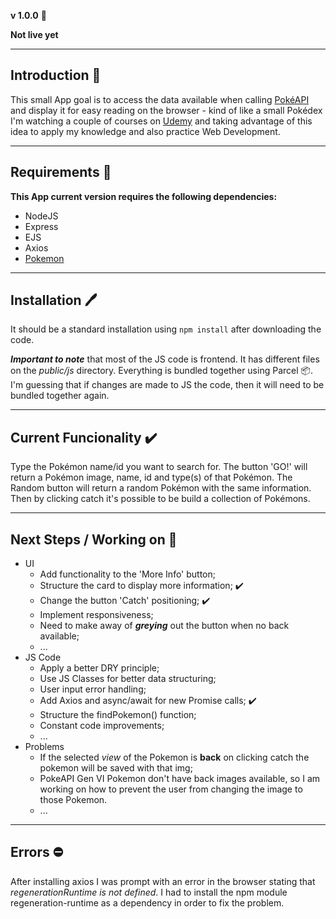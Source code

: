 **v 1.0.0** :hammer:

**Not live yet**

---

## Introduction :open_book:

This small App goal is to access the data available when calling [PokéAPI](https://pokeapi.co) and display it for easy reading on the browser - kind of like a small Pokédex I'm watching a couple of courses on [Udemy](https://www.udemy.com) and taking advantage of this idea to apply my knowledge and also practice Web Development.

---

## Requirements :file_folder:

**This App current version requires the following dependencies:**

- NodeJS
- Express
- EJS
- Axios
- [Pokemon](https://www.npmjs.com/package/pokemon)

---

## Installation :pen:

It should be a standard installation using `npm install` after downloading the code.

**_Important to note_** that most of the JS code is frontend. It has different files on the _public/js_ directory. Everything is bundled together using Parcel :package:. I'm guessing that if changes are made to JS the code, then it will need to be bundled together again.

---

## Current Funcionality :heavy_check_mark:

Type the Pokémon name/id you want to search for. The button 'GO!' will return a Pokémon image, name, id and type(s) of that Pokémon. The Random button will return a random Pokémon with the same information.
Then by clicking catch it's possible to be build a collection of Pokémons.

---

## Next Steps / Working on :construction:

- UI
  - Add functionality to the 'More Info' button;
  - Structure the card to display more information; :heavy_check_mark:
  - Change the button 'Catch' positioning; :heavy_check_mark:
  - Implement responsiveness;
  - Need to make away of _**greying**_ out the button when no back available;
  - ...
- JS Code
  - Apply a better DRY principle;
  - Use JS Classes for better data structuring;
  - User input error handling;
  - Add Axios and async/await for new Promise calls; :heavy_check_mark:
  - Structure the findPokemon() function;
  - Constant code improvements;
  - ...
- Problems
  - If the selected _view_ of the Pokemon is **back** on clicking catch the pokemon will be saved with that img;
  - PokeAPI Gen VI Pokemon don't have back images available, so I am working on how to prevent the user from changing the image to those Pokemon.
  - ...

---

## Errors :no_entry:

After installing axios I was prompt with an error in the browser stating that _regenerationRuntime is not defined_. I had to install the npm module regeneration-runtime as a dependency in order to fix the problem.
